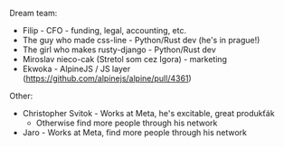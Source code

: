 Dream team:

- Filip - CFO - funding, legal, accounting, etc.
- The guy who made css-line - Python/Rust dev (he's in prague!)
- The girl who makes rusty-django - Python/Rust dev
- Miroslav nieco-cak (Stretol som cez Igora) - marketing
- Ekwoka - AlpineJS / JS layer (https://github.com/alpinejs/alpine/pull/4361)

Other:

- Christopher Svitok - Works at Meta, he's excitable, great produkťák
  - Otherwise find more people through his network
- Jaro - Works at Meta, find more people through his network

